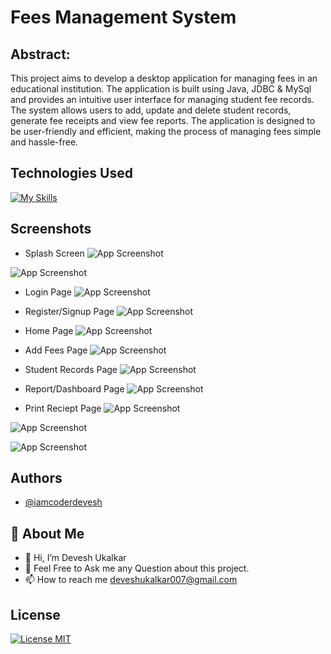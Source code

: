 # Fees Management System
## Abstract:

This project aims to develop a desktop application for managing fees in an educational institution. The application is built using Java, JDBC & MySql and provides an intuitive user interface for managing student fee records. The system allows users to add, update and delete student records, generate fee receipts and view fee reports. The application is designed to be user-friendly and efficient, making the process of managing fees simple and hassle-free.


## Technologies Used

[![My Skills](https://skillicons.dev/icons?i=java,mysql&theme=dark)](https://github.com/iamcoderdevesh)

## Screenshots

- Splash Screen
![App Screenshot](https://intensional-chair.000webhostapp.com/Fees_Management_System/Screenshot%20(492).png)

![App Screenshot](https://intensional-chair.000webhostapp.com/Fees_Management_System/Screenshot%20(493).png)

- Login Page
![App Screenshot](https://intensional-chair.000webhostapp.com/Fees_Management_System/Screenshot%20(491).png)

- Register/Signup Page
![App Screenshot](https://intensional-chair.000webhostapp.com/Fees_Management_System/Screenshot%20(494).png)

- Home Page
![App Screenshot](https://intensional-chair.000webhostapp.com/Fees_Management_System/Screenshot%20(496).png)

- Add Fees Page
![App Screenshot](https://intensional-chair.000webhostapp.com/Fees_Management_System/Screenshot%20(497).png)

- Student Records Page
![App Screenshot](https://intensional-chair.000webhostapp.com/Fees_Management_System/Screenshot%20(498).png)

- Report/Dashboard Page
![App Screenshot](https://intensional-chair.000webhostapp.com/Fees_Management_System/Screenshot%20(499).png)

- Print Reciept Page
![App Screenshot](https://intensional-chair.000webhostapp.com/Fees_Management_System/Screenshot%20(501).png)

![App Screenshot](https://intensional-chair.000webhostapp.com/Fees_Management_System/Screenshot%20(502).png)

![App Screenshot](https://intensional-chair.000webhostapp.com/Fees_Management_System/Screenshot%20(503).png)


## Authors

- [@iamcoderdevesh](https://www.github.com/iamcoderdevesh)

## 🚀 About Me
- 👋 Hi, I’m Devesh Ukalkar
- 💬 Feel Free to Ask me any Question about this project.
- 📫 How to reach me deveshukalkar007@gmail.com

## License

[![License MIT](https://img.shields.io/badge/license-MIT-blue.svg)](LICENSE)
